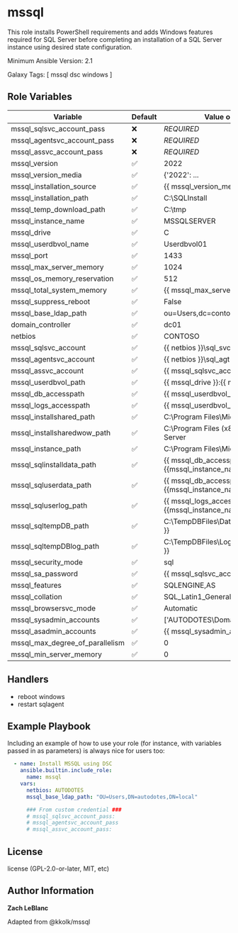 mssql
=========

This role installs PowerShell requirements and adds Windows features required  for SQL Server before completing an installation of a SQL Server instance using  desired state configuration.

Minimum Ansible Version: 2.1

Galaxy Tags: \[ mssql dsc windows \]

Role Variables
--------------

| Variable | Default | Value or Expression |
| -------- | ------- | ------------------- |
| mssql_sqlsvc_account_pass | ❌ | _REQUIRED_ |
| mssql_agentsvc_account_pass | ❌ | _REQUIRED_ |
| mssql_assvc_account_pass | ❌ | _REQUIRED_ |
| mssql_version | ✅ | 2022 |
| mssql_version_media | ✅ | {'2022': ... |
| mssql_installation_source | ✅ | {{ mssql_version_media[mssql_version] }} |
| mssql_installation_path | ✅ | C:\SQLInstall |
| mssql_temp_download_path | ✅ | C:\tmp |
| mssql_instance_name | ✅ | MSSQLSERVER |
| mssql_drive | ✅ | C |
| mssql_userdbvol_name | ✅ | Userdbvol01 |
| mssql_port | ✅ | 1433 |
| mssql_max_server_memory | ✅ | 1024 |
| mssql_os_memory_reservation | ✅ | 512 |
| mssql_total_system_memory | ✅ | {{ mssql_max_server_memory + ... |
| mssql_suppress_reboot | ✅ | False |
| mssql_base_ldap_path | ✅ | ou=Users,dc=contoso,dc=com |
| domain_controller | ✅ | dc01 |
| netbios | ✅ | CONTOSO |
| mssql_sqlsvc_account | ✅ | {{ netbios }}\sql_svc |
| mssql_agentsvc_account | ✅ | {{ netbios }}\sql_agt |
| mssql_assvc_account | ✅ | {{ mssql_sqlsvc_account }} |
| mssql_userdbvol_path | ✅ | {{ mssql_drive }}:\{{ mssql_userdbvol_name }} |
| mssql_db_accesspath | ✅ | {{ mssql_userdbvol_path }}\DatabaseFiles |
| mssql_logs_accesspath | ✅ | {{ mssql_userdbvol_path }}\DatabaseLogs |
| mssql_installshared_path | ✅ | C:\Program Files\Microsoft SQL Server |
| mssql_installsharedwow_path | ✅ | C:\Program Files (x86)\Microsoft SQL Server |
| mssql_instance_path | ✅ | C:\Program Files\Microsoft SQL Server\{{ ... |
| mssql_sqlinstalldata_path | ✅ | {{ mssql_db_accesspath }}\{{mssql_instance_name }} |
| mssql_sqluserdata_path | ✅ | {{ mssql_db_accesspath }}\{{mssql_instance_name }} |
| mssql_sqluserlog_path | ✅ | {{ mssql_logs_accesspath }}\{{mssql_instance_name }} |
| mssql_sqltempDB_path | ✅ | C:\TempDBFiles\Data\{{mssql_instance_name }} |
| mssql_sqltempDBlog_path | ✅ | C:\TempDBFiles\Log\{{mssql_instance_name }} |
| mssql_security_mode | ✅ | sql |
| mssql_sa_password | ✅ | {{ mssql_sqlsvc_account_pass }} |
| mssql_features | ✅ | SQLENGINE,AS |
| mssql_collation | ✅ | SQL_Latin1_General_CP1_CI_AS |
| mssql_browsersvc_mode | ✅ | Automatic |
| mssql_sysadmin_accounts | ✅ | ['AUTODOTES\\Domain Admins', ... |
| mssql_asadmin_accounts | ✅ | {{ mssql_sysadmin_accounts }} |
| mssql_max_degree_of_parallelism | ✅ | 0 |
| mssql_min_server_memory | ✅ | 0 |

Handlers
--------------

  - reboot windows
  - restart sqlagent

Example Playbook
----------------

Including an example of how to use your role (for instance, with variables passed in as parameters) is always nice for users too:

  ```yaml
    - name: Install MSSQL using DSC
      ansible.builtin.include_role:
        name: mssql
      vars:
        netbios: AUTODOTES
        mssql_base_ldap_path: "OU=Users,DN=autodotes,DN=local"

        ### From custom credential ###
        # mssql_sqlsvc_account_pass:
        # mssql_agentsvc_account_pass
        # mssql_assvc_account_pass:
  ```

License
-------

license (GPL-2.0-or-later, MIT, etc)

Author Information
-------
**Zach LeBlanc**

Adapted from @kkolk/mssql